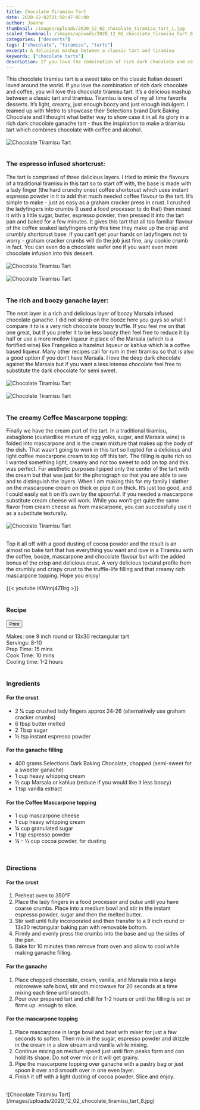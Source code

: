 ```yaml
---
title: Chocolate Tiramisu Tart
date: 2020-12-02T21:58:47-05:00
author: Joanne
thumbnail: /images/uploads/2020_12_02_chocolate_tiramisu_tart_1.jpg
scaled_thumbnail: /images/uploads/2020_12_02_chocolate_tiramisu_tart_0.jpg
categories: ["desserts"]
tags: ["chocolate", "tiramisu", "tarts"]
excerpt: A delicious mashup between a classic tart and tiramisu
keywords: ["chocolate tarts"]
description: If you love the combination of rich dark chocolate and coffee, you will love this chocolate tiramisu tart
---
```

<span class="blog-text">

This chocolate tiramisu tart is a sweet take on the classic Italian dessert loved around the world. If you love the combination of rich dark chocolate and coffee, you will love this chocolate tiramisu tart.  It’s a delicious mashup between a classic tart and tiramisu. Tiramisu is one of my all time favorite desserts. It’s light, creamy, just enough boozy and just enough indulgent. I teamed up with Metro to showcase their Selections brand Dark Baking Chocolate and I thought what better way to show case it in all its glory in a rich dark chocolate ganache tart - thus the inspiration to make a tiramisu tart which combines chocolate with coffee and alcohol. 
</br>
</br>
![Chocolate Tiramisu Tart](/images/uploads/2020_12_02_chocolate_tiramisu_tart_2.jpg)
</br>
</br>

### The espresso infused shortcrust:
The tart is comprised of three delicious layers. I tried to mimic the flavours of a traditional tiramisu in this tart so to start off with, the base is made with a lady finger (the hard crunchy ones) coffee shortcrust which uses instant espresso powder in it to add that much needed coffee flavour to the tart. It’s simple to make - just as easy as a graham cracker press in crust. I crushed the ladyfingers into crumbs (I used a food processor to do that) then mixed it with a little sugar, butter, espresso powder, then pressed it into the tart pan and baked for a few minutes. It gives this tart that all too familiar flavour of the coffee soaked ladyfingers only this time they make up the crisp and crumbly shortcrust base. If you can’t get your hands on ladyfingers not to worry - graham cracker crumbs will do the job just fine, any cookie crumb in fact. You can even do a chocolate wafer one if you want even more chocolate infusion into this dessert. 
</br>
</br>
![Chocolate Tiramisu Tart](/images/uploads/2020_12_02_chocolate_tiramisu_tart_3.jpg)
</br>
</br>
![Chocolate Tiramisu Tart](/images/uploads/2020_12_02_chocolate_tiramisu_tart_4.jpg)
</br>
</br>

### The rich and boozy ganache layer:
The next layer is a rich and delicious layer of boozy Marsala infused chocolate ganache.  I did not skimp on the booze here you guys so what I compare it to is a very rich chocolate boozy truffle. If you feel me on that one great, but if you prefer it to be less boozy then feel free to reduce it by half or use a more mellow liqueur in place of the Marsala (which is a fortified wine) like Frangelico a hazelnut liqueur or kahlua which is a coffee based liqueur. Many other recipes call for rum in their tiramisu so that is also a good option if you don’t have Marsala. I love the deep dark chocolate against the Marsala but if you want a less intense chocolate feel free to substitute the dark chocolate for semi sweet. 
</br>
</br>
![Chocolate Tiramisu Tart](/images/uploads/2020_12_02_chocolate_tiramisu_tart_5.jpg)
</br>
</br>
![Chocolate Tiramisu Tart](/images/uploads/2020_12_02_chocolate_tiramisu_tart_6.jpg)
</br>
</br>

### The creamy Coffee Mascarpone topping:
Finally we have the cream part of the tart. In a traditional tiramisu, zabaglione (custardlike mixture of egg yolks, sugar, and Marsala wine) is folded into mascarpone and  is the cream mixture that makes up the body of the dish. That wasn’t going to work in this tart so I opted for a delicious and light coffee mascarpone cream to top off this tart.  The filling is quite rich so I wanted something light, creamy and not too sweet to add on top and this was perfect. For aesthetic purposes I piped only the center of the tart with the cream but that was just for the photograph so that you are able to see and to distinguish the layers. When I am making this for my family I slather on the mascarpone cream on thick or pipe it on thick. It’s just too good, and I could easily eat it on it’s own by the spoonful. If you needed a mascarpone substitute cream cheese will work. While you won’t get quite the same flavor from cream cheese as from mascarpone, you can successfully use it as a substitute texturally. 
</br>
</br>
![Chocolate Tiramisu Tart](/images/uploads/2020_12_02_chocolate_tiramisu_tart_7.jpg)
</br>
</br>

Top it all off with a good dusting of cocoa powder and the result is an almost no bake tart that has everything you want and love in a Tiramisu with the coffee, booze, mascarpone and chocolate flavour but with the added bonus of the crisp and delicious crust. A very delicious textural profile from the crumbly and crispy crust to the truffle-life filling and that creamy rich mascarpone topping. Hope you enjoy!
</br>
</br>
{{< youtube iKWnnj4ZBrg >}}
</br>
</br>
</span>

### Recipe
<div print_button><form>
<input type="button" value="Print" class="btn__print" onClick="window.print()">
</form></div>

<div>Makes: one 9 inch round or 13x30 rectangular tart</div>
<div>Servings: <span itemprop="recipeYield">8-10</div>
<div>Prep Time: <meta itemprop="prepTime" content="PT15M">15 mins</div>
<div>Cook Time: <meta itemprop="cookTime" content="PT10M">10 mins</div>
<div>Cooling time: 1-2 hours</div>
</br>

### Ingredients

#### For the crust
* <span itemprop="recipeIngredient">2 &frac14; cup crushed lady fingers approx 24-26 (alternatively use graham cracker crumbs)</span>
* <span itemprop="recipeIngredient">6 tbsp butter melted </span>
* <span itemprop="recipeIngredient">2 Tbsp sugar </span>
* <span itemprop="recipeIngredient">&frac12; tsp instant espresso powder </span>

#### For the ganache filling
* <span itemprop="recipeIngredient">400 grams Selections Dark Baking Chocolate, chopped (semi-sweet for a sweeter ganache)</span>
* <span itemprop="recipeIngredient">1 cup heavy whipping cream</span>
* <span itemprop="recipeIngredient">&frac12; cup Marsala or kahlua (reduce if you would like it less boozy) </span>
* <span itemprop="recipeIngredient">1 tsp vanilla extract </span>

#### For the Coffee Mascarpone topping
* <span itemprop="recipeIngredient">1 cup mascarpone cheese</span>
* <span itemprop="recipeIngredient">1 cup heavy whipping cream</span>
* <span itemprop="recipeIngredient">&frac14; cup granulated sugar</span>
* <span itemprop="recipeIngredient">1 tsp espresso powder</span>
* <span itemprop="recipeIngredient">&frac14; – &frac13; cup cocoa powder, for dusting </span>
</br>

### Directions

#### For the crust
1. Preheat oven to 350°F
2. Place the lady fingers in a food processor and pulse until you have coarse crumbs. Place into a medium bowl and stir in the instant espresso powder, sugar and then the melted butter. 
3. Stir well until fully incorporated and then transfer to a 9 inch round or 13x30 rectangular baking pan with removable
bottom. 
4. Firmly and evenly press the crumbs into the base and up the sides of the pan. 
5. Bake for 10 minutes then remove from oven and allow to cool while making ganache 
filling.

#### For the ganache
1. Place chopped chocolate, cream, vanilla, and Marsala into a large microwave safe 
bowl, stir and microwave for 20 seconds at a time mixing each time until smooth.
1. Pour over prepared tart and chill for 1-2 hours or until the filling is set or firms up ​
enough to slice.

#### For the mascarpone topping
1. Place mascarpone in large bowl and beat with mixer for just a few seconds to soften. Then mix in the sugar, espresso powder and drizzle in the cream in a slow stream and vanilla while mixing. 
2. Continue mixing on medium speed just until firm peaks form and can hold its shape. Do not over mix or it will get grainy.
3. Pipe the mascarpone topping over ganache with a pastry bag or just spoon it over and smooth over in one even layer. 
4. Finish it off with a light dusting of cocoa powder. Slice and enjoy.

</br>
![Chocolate Tiramisu Tart](/images/uploads/2020_12_02_chocolate_tiramisu_tart_8.jpg)